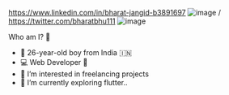 https://www.linkedin.com/in/bharat-jangid-b3891697 ![image](https://user-images.githubusercontent.com/31210376/112318326-ed77bc00-8cd2-11eb-8a65-2c7791b68d7b.png)
 / https://twitter.com/bharatbhu111 ![image](https://user-images.githubusercontent.com/31210376/112318371-f9fc1480-8cd2-11eb-8673-55acac0914ab.png)




Who am I? 🤷

- 👋 26-year-old boy from India 🇮🇳
- 💻 Web Developer 📱
- 👀 I’m interested in freelancing projects
- 🌱 I’m currently exploring flutter..

<!---
bjangid20/bjangid20 is a ✨ special ✨ repository because its `README.md` (this file) appears on your GitHub profile.
You can click the Preview link to take a look at your changes.
--->
